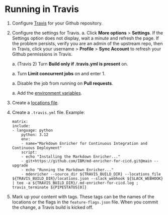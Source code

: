 <!--
# Copyright 2022, 2024 IBM Inc. All rights reserved
# SPDX-License-Identifier: Apache2.0
# Last updated: 2024-07-25
-->

# Running in Travis


1. Configure [Travis](https://docs.travis-ci.com/user/tutorial/#to-get-started-with-travis-ci-using-github) for your Github repository.
1. Configure the settings for Travis.
    a. Click **More options** > **Settings**. If the Settings option does not display, wait a minute and refresh the page. If the problem persists, verify you are an admin of the upstream repo, then in Travis, click your username > **Profile** > **Sync Account** to refresh your Github permissions in Travis.
    
    a. (Travis 2) Turn **Build only if .travis.yml is present** on. 

    a. Turn **Limit concurrent jobs** on and enter 1.

    a. Disable the job from running on **Pull requests**.

    a. Add the [environment variables](setup.md#Environment-variables).
1. Create a [locations file](setup.md#Locations-file). 
1. Create a `.travis.yml` file. Example:
    
    ```
    matrix:
    include:
    - language: python
        python: 3.12
        env:
        - name="Markdown Enricher for Continuous Integration and Continuous Deployment"
        script:
        - echo "Installing the Markdown Enricher..."
        - git+https://github.com/IBM/md-enricher-for-cicd.git@main --upgrade
        - echo "Running the Markdown Enricher..."
        - mdenricher --source_dir ${TRAVIS_BUILD_DIR} --locations_file ${TRAVIS_BUILD_DIR}/locations.json --slack_webhook ${SLACK_WEBHOOK} | tee -a ${TRAVIS_BUILD_DIR}/.md-enricher-for-cicd.log ; travis_terminate ${PIPESTATUS[0]}
    ```
1. Mark up your content with tags. These tags can be the names of the locations or the flags in the `feature-flags.json` file. When you commit the change, a Travis build is kicked off.




